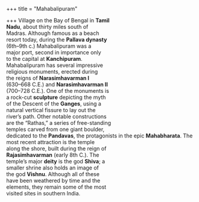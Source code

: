 +++
title = "Mahabalipuram"

+++
Village on the Bay of Bengal in **Tamil**  
**Nadu**, about thirty miles south of  
Madras. Although famous as a beach  
resort today, during the **Pallava dynasty**  
(6th–9th c.) Mahabalipuram was a  
major port, second in importance only  
to the capital at **Kanchipuram**.  
Mahabalipuram has several impressive  
religious monuments, erected during  
the reigns of **Narasimhavarman I**  
(630–668 C.E.) and **Narasimhavarman II**  
(700–728 C.E.). One of the monuments is  
a rock-cut **sculpture** depicting the myth  
of the Descent of the **Ganges**, using a  
natural vertical fissure to lay out the  
river’s path. Other notable constructions  
are the “Rathas,” a series of free-standing  
temples carved from one giant boulder,  
dedicated to the **Pandavas**, the protagonists in the epic **Mahabharata**. The  
most recent attraction is the temple  
along the shore, built during the reign of  
**Rajasimhavarman** (early 8th C.). The  
temple’s major **deity** is the god **Shiva**; a  
smaller shrine also holds an image of  
the god **Vishnu**. Although all of these  
have been weathered by time and the  
elements, they remain some of the most  
visited sites in southern India.